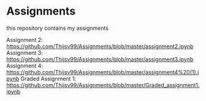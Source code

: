 # Assignments
this repository contains my assignments

Assignment 2: https://github.com/Thijsv99/Assignments/blob/master/assignment2.ipynb
Assignment 3: https://github.com/Thijsv99/Assignments/blob/master/assignment3.ipynb
Assignment 4: https://github.com/Thijsv99/Assignments/blob/master/assignment4%20(1).ipynb
Graded Assignment 1: https://github.com/Thijsv99/Assignments/blob/master/Graded_assignment1.ipynb
